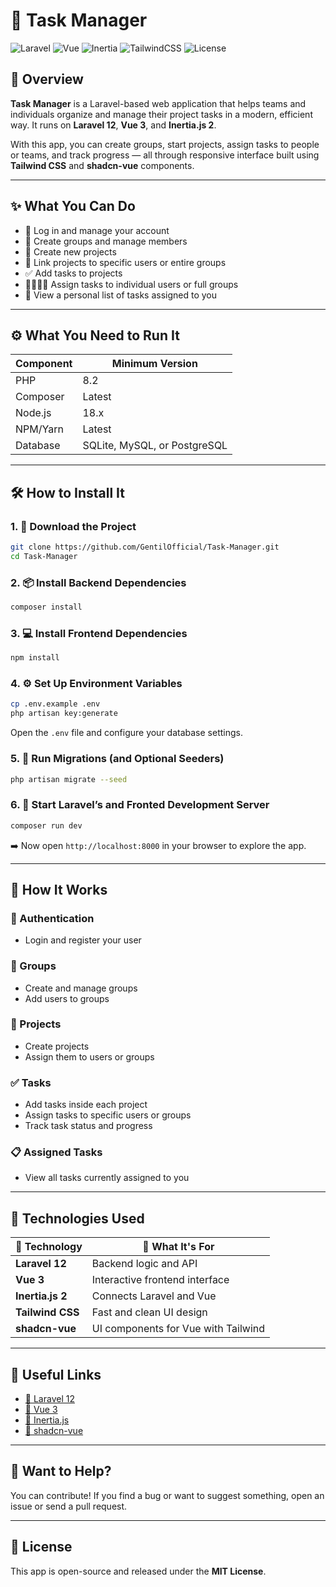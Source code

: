 # 🚀 Task Manager

![Laravel](https://img.shields.io/badge/Laravel-12-red?logo=laravel)
![Vue](https://img.shields.io/badge/Vue-3-42b883?logo=vue.js)
![Inertia](https://img.shields.io/badge/Inertia.js-2-blueviolet?logo=inertia)
![TailwindCSS](https://img.shields.io/badge/TailwindCSS-3-38bdf8?logo=tailwindcss)
![License](https://img.shields.io/badge/license-MIT-green)

## 🧭 Overview

**Task Manager** is a Laravel-based web application that helps teams and individuals organize and manage their project tasks in a modern, efficient way. It runs on **Laravel 12**, **Vue 3**, and **Inertia.js 2**.

With this app, you can create groups, start projects, assign tasks to people or teams, and track progress — all through responsive interface built using **Tailwind CSS** and **shadcn-vue** components.

---

## ✨ What You Can Do

* 🔐 Log in and manage your account
* 👥 Create groups and manage members
* 📁 Create new projects
* 🔗 Link projects to specific users or entire groups
* ✅ Add tasks to projects
* 👨‍👩‍👧‍👦 Assign tasks to individual users or full groups
* 🧾 View a personal list of tasks assigned to you

---

## ⚙️ What You Need to Run It

| Component | Minimum Version              |
| --------- | ---------------------------- |
| PHP       | 8.2                          |
| Composer  | Latest                       |
| Node.js   | 18.x                         |
| NPM/Yarn  | Latest                       |
| Database  | SQLite, MySQL, or PostgreSQL |

---

## 🛠 How to Install It

### 1. 📂 Download the Project

```bash
git clone https://github.com/GentilOfficial/Task-Manager.git
cd Task-Manager
```

### 2. 📦 Install Backend Dependencies

```bash
composer install
```

### 3. 💻 Install Frontend Dependencies

```bash
npm install
```

### 4. ⚙️ Set Up Environment Variables

```bash
cp .env.example .env
php artisan key:generate
```

Open the `.env` file and configure your database settings.

### 5. 🧱 Run Migrations (and Optional Seeders)

```bash
php artisan migrate --seed
```

### 6. 🔧 Start Laravel’s and Fronted Development Server

```bash
composer run dev
```

➡️ Now open `http://localhost:8000` in your browser to explore the app.

---

## 🧩 How It Works

### 🔐 Authentication

* Login and register your user

### 👥 Groups

* Create and manage groups
* Add users to groups

### 📁 Projects

* Create projects
* Assign them to users or groups

### ✅ Tasks

* Add tasks inside each project
* Assign tasks to specific users or groups
* Track task status and progress

### 📋 Assigned Tasks

* View all tasks currently assigned to you

---

## 🧰 Technologies Used

| 🧠 Technology    | 💼 What It's For                    |
| ---------------- | ----------------------------------- |
| **Laravel 12**   | Backend logic and API               |
| **Vue 3**        | Interactive frontend interface      |
| **Inertia.js 2** | Connects Laravel and Vue            |
| **Tailwind CSS** | Fast and clean UI design            |
| **shadcn-vue**   | UI components for Vue with Tailwind |

---

## 🔗 Useful Links

* [📕 Laravel 12](https://laravel.com/docs/12.x)
* [📗 Vue 3](https://vuejs.org/)
* [📘 Inertia.js](https://inertiajs.com/)
* [📒 shadcn-vue](https://www.shadcn-vue.com/)

---

## 🤝 Want to Help?

You can contribute! If you find a bug or want to suggest something, open an issue or send a pull request.

---

## 📄 License

This app is open-source and released under the **MIT License**.
